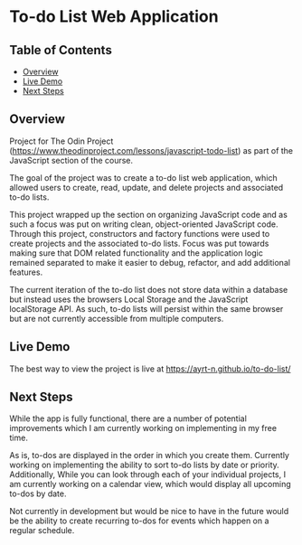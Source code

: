 # To-do List Web Application

## Table of Contents
- [Overview](#overview)
- [Live Demo](#live-demo)
- [Next Steps](#next-steps)

## Overview

Project for The Odin Project (https://www.theodinproject.com/lessons/javascript-todo-list) as part of the JavaScript section of the course.

The goal of the project was to create a to-do list web application, which allowed users to create, read, update, and delete projects and associated to-do lists.

This project wrapped up the section on organizing JavaScript code and as such a focus was put on writing clean, object-oriented JavaScript code. Through this project, constructors and factory functions were used to create projects and the associated to-do lists. Focus was put towards making sure that DOM related functionality and the application logic remained separated to make it easier to debug, refactor, and add additional features.

The current iteration of the to-do list does not store data within a database but instead uses the browsers Local Storage and the JavaScript localStorage API. As such, to-do lists will persist within the same browser but are not currently accessible from multiple computers.

## Live Demo

The best way to view the project is live at https://ayrt-n.github.io/to-do-list/

## Next Steps

While the app is fully functional, there are a number of potential improvements which I am currently working on implementing in my free time.

As is, to-dos are displayed in the order in which you create them. Currently working on implementing the ability to sort to-do lists by date or priority. Additionally, While you can look through each of your individual projects, I am currently working on a calendar view, which would display all upcoming to-dos by date.

Not currently in development but would be nice to have in the future would be the ability to create recurring to-dos for events which happen on a regular schedule.
